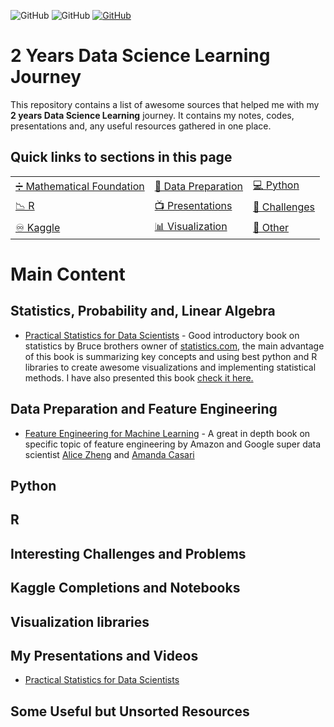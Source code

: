![GitHub](https://img.shields.io/badge/Languages-MULTI-green)
![GitHub](https://img.shields.io/badge/License-MIT-red)
[![GitHub](https://img.shields.io/badge/LinkedIn-Barahmand-blue)](https://www.linkedin.com/in/rbarahmand/)

# 2 Years Data Science Learning Journey

This repository contains a list of awesome sources that helped me with my **2 years Data Science Learning** journey. It contains my notes, codes, presentations and, any useful resources gathered in one place.

## Quick links to sections in this page

| | | |
|-|-|-|
|[➗ Mathematical Foundation](#Statistics,-Probability-and,-Linear-Algebra) |[📅 Data Preparation](#Data-Preparation-and-Feature-Engineering) | [💻 Python](#Python)|
|[📉 R](#R)|[📺 Presentations](#My-Presentations-and-Videos)|[🥊 Challenges](#Interesting-Challenges-and-Problems)|
| [♾️ Kaggle](#Interesting-Challenges-and-Problems) | [📊 Visualization](#Visualization-libraries) | [🧹 Other](#Some-Useful-but-Unsorted-Resources)

# Main Content

## Statistics, Probability and, Linear Algebra

* [Practical Statistics for Data Scientists](https://www.amazon.com/Practical-Statistics-Data-Scientists-Essential-dp-149207294X/dp/149207294X/ref=dp_ob_title_bk) - Good introductory book on statistics by Bruce brothers owner of [statistics.com](https://www.statistics.com/), the main advantage of this book is summarizing key concepts and using best python and R libraries to create awesome visualizations and implementing statistical methods. I have also presented this book [check it here.]()

## Data Preparation and Feature Engineering

* [Feature Engineering for Machine Learning](https://www.amazon.com/Feature-Engineering-Machine-Learning-Principles/dp/1491953241) - A great in depth book on specific topic of feature engineering by Amazon and Google super data scientist [Alice Zheng](https://alicezheng.org/) and [Amanda Casari](https://www.linkedin.com/in/amcasari/)

## Python

## R

## Interesting Challenges and Problems

## Kaggle Completions and Notebooks

## Visualization libraries

## My Presentations and Videos

* [Practical Statistics for Data Scientists](/docs/presentations)

## Some Useful but Unsorted Resources
